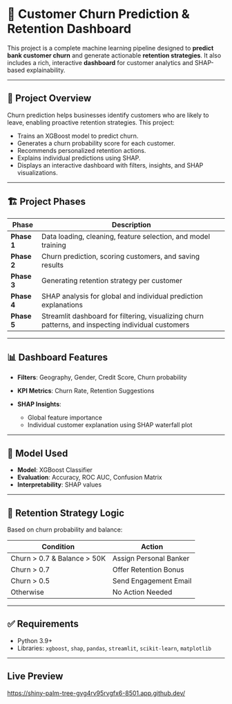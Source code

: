 # 🧠 Customer Churn Prediction & Retention Dashboard

This project is a complete machine learning pipeline designed to **predict bank customer churn** and generate actionable **retention strategies**. It also includes a rich, interactive **dashboard** for customer analytics and SHAP-based explainability.

---

## 🚀 Project Overview

Churn prediction helps businesses identify customers who are likely to leave, enabling proactive retention strategies. This project:

- Trains an XGBoost model to predict churn.
- Generates a churn probability score for each customer.
- Recommends personalized retention actions.
- Explains individual predictions using SHAP.
- Displays an interactive dashboard with filters, insights, and SHAP visualizations.

---

## 🏗️ Project Phases

| Phase | Description |
|-------|-------------|
| **Phase 1** | Data loading, cleaning, feature selection, and model training |
| **Phase 2** | Churn prediction, scoring customers, and saving results |
| **Phase 3** | Generating retention strategy per customer |
| **Phase 4** | SHAP analysis for global and individual prediction explanations |
| **Phase 5** | Streamlit dashboard for filtering, visualizing churn patterns, and inspecting individual customers |

---

## 📊 Dashboard Features

* **Filters**: Geography, Gender, Credit Score, Churn probability
* **KPI Metrics**: Churn Rate, Retention Suggestions
* **SHAP Insights**:

  * Global feature importance
  * Individual customer explanation using SHAP waterfall plot

---

## 🧠 Model Used

* **Model**: XGBoost Classifier
* **Evaluation**: Accuracy, ROC AUC, Confusion Matrix
* **Interpretability**: SHAP values

---

## 🎯 Retention Strategy Logic

Based on churn probability and balance:

| Condition                   | Action                 |
| --------------------------- | ---------------------- |
| Churn > 0.7 & Balance > 50K | Assign Personal Banker |
| Churn > 0.7                 | Offer Retention Bonus  |
| Churn > 0.5                 | Send Engagement Email  |
| Otherwise                   | No Action Needed       |

---

## ✅ Requirements

* Python 3.9+
* Libraries: `xgboost`, `shap`, `pandas`, `streamlit`, `scikit-learn`, `matplotlib`

---
## Live Preview
https://shiny-palm-tree-gvg4rv95rvgfx6-8501.app.github.dev/

